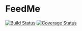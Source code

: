 FeedMe
======

[![Build Status](https://travis-ci.org/UbikZ/feedme.svg?branch=master)](https://travis-ci.org/UbikZ/feedme)
[![Coverage Status](https://img.shields.io/coveralls/UbikZ/feedme.svg)](https://coveralls.io/r/UbikZ/feedme)
